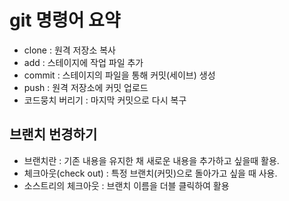 # git 명령어 요약

 - clone : 원격 저장소 복사
 - add : 스테이지에 작업 파일 추가
 - commit : 스테이지의 파일을 통해 커밋(세이브) 생성
 - push : 원격 저장소에 커밋 업로드
 - 코드뭉치 버리기 : 마지막 커밋으로 다시 복구

 ## 브랜치 번경하기

 - 브랜치란 : 기존 내용을 유지한 채 새로운 내용을 추가하고 싶을때 활용.
 - 체크아웃(check out) : 특정 브랜치(커밋)으로 돌아가고 싶을 때 사용.
 - 소스트리의 체크아웃 : 브랜치 이름을 더블 클릭하여 활용